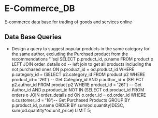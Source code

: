 # E-Commerce_DB
E-commerce data base for trading of goods and services online

## Data Base Queries
- Design a query to suggest popular products in the same category for the same author, excluding the Purchsed product from the recommendations
   '''sql
   SELECT p.product_id,
       p.name
FROM product p
LEFT JOIN order_details od -- left join to get all products including the not purchased ones
ON p.product_id = od.product_id
WHERE p.category_id =
    (SELECT p2.category_id
     FROM product p2
     WHERE product_id = '261') -- Get Category_id
AND p.author_id =
    (SELECT p2.author_id
     FROM product p2
     WHERE product_id = '261') -- Get Author_id
AND p.product_id NOT IN
    (SELECT od.product_id
     FROM orders o
     JOIN order_details od ON o.order_id = od.order_id
     WHERE o.customer_id = '18')-- Get Purchased Products
GROUP BY p.product_id,
         p.name
ORDER BY sum(od.quantity)DESC, sum(od.quantity*od.unit_price)
LIMIT 5;
